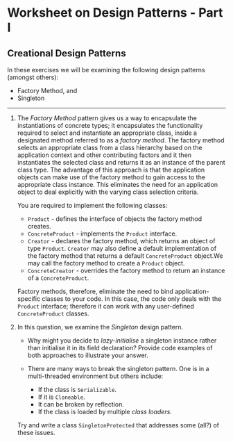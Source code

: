 # Worksheet on Design Patterns - Part I

## Creational Design Patterns

In these exercises we will be examining the following design patterns (amongst others):

+ Factory Method, and
+ Singleton

------

1. The *Factory Method* pattern gives us a way to encapsulate the instantiations of concrete types; it encapsulates the functionality required to select and instantiate an appropriate class, inside a designated method referred to as a *factory method*.  The factory method selects an appropriate class from a class hierarchy based on the application context and other contributing factors and it then instantiates the selected class and returns it as an instance of the parent class type. The advantage of this approach is that the application objects can make use of the factory method to gain access to the appropriate class instance. This eliminates the need for an application object to deal explicitly with the varying class selection criteria.

	You are required to implement the following classes:
	+ `Product` - defines the interface of objects the factory method creates.
	+ `ConcreteProduct` - implements the `Product` interface.
	+ `Creator` - declares the factory method, which returns an object of type `Product`. 
	   `Creator` may also define a default implementation of the factory method that returns a default `ConcreteProduct` object.We may call the factory method to create a `Product` object.
	+ `ConcreteCreator` - overrides the factory method to return an instance of a `ConcreteProduct`.

	Factory methods, therefore, eliminate the need to bind application-specific classes to your code. In this case, the code only deals with the `Product` interface;  therefore it can work with any user-defined `ConcreteProduct` classes.

5. In this question, we examine the *Singleton* design pattern.
	+ Why might you decide to *lazy-initialise* a singleton instance rather than initialise it in its field declaration? Provide code examples of both approaches to illustrate your answer.
	
	+ There are many ways to break the singleton pattern. One is in a multi-threaded environment but others include:
    	    
	    + If the class is `Serializable`.
	    + If it is `Cloneable`.
	    + It can be broken by reflection.
	    + If the class is loaded by multiple *class loaders*.	
	
	Try and write a class `SingletonProtected` that addresses some (all?) of these issues.

```

```
